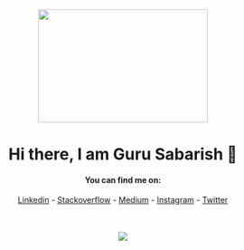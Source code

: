 
<div align="center">
<a href="https://github.com/gurusabarish/gurusabarish">
  <img src="https://i.imgur.com/8MupZHY.gif" width="300px" height="200px" />
</a>
<br>

# Hi there, I am Guru Sabarish 👋

#### You can find me on:
[Linkedin](https://www.linkedin.com/in/gurusabarishh) - [Stackoverflow](https://stackoverflow.com/users/13542935/guru-sabarish) - [Medium](https://medium.com/@gurusabarisha) - [Instagram](https://instagram.com/gurusabarishh) - [Twitter](https://twitter.com/gurusabarishh)
<br>
<br>
<br>

<!-- If you forked this repo, Change the username as yours -->
<a href="https://github.com/gurusabarish/gurusabarish">
  <img align="center" src="https://github-readme-stats.vercel.app/api?username=gurusabarish&show_icons=true&theme=radical"  />
</a>
<br>
<br>
</div>
